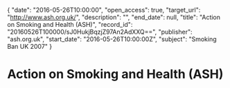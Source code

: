 {
  "date": "2016-05-26T10:00:00", 
  "open_access": true, 
  "target_url": "http://www.ash.org.uk/", 
  "description": "", 
  "end_date": null, 
  "title": "Action on Smoking and Health (ASH)", 
  "record_id": "20160526T100000/sJ0HukjBqzjZ97An2AdXXQ==", 
  "publisher": "ash.org.uk", 
  "start_date": "2016-05-26T10:00:00Z", 
  "subject": "Smoking Ban UK 2007"
}

# Action on Smoking and Health (ASH)

